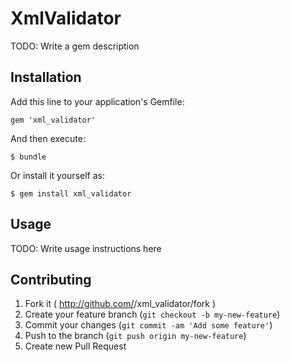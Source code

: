 # XmlValidator

TODO: Write a gem description

## Installation

Add this line to your application's Gemfile:

    gem 'xml_validator'

And then execute:

    $ bundle

Or install it yourself as:

    $ gem install xml_validator

## Usage

TODO: Write usage instructions here

## Contributing

1. Fork it ( http://github.com/<my-github-username>/xml_validator/fork )
2. Create your feature branch (`git checkout -b my-new-feature`)
3. Commit your changes (`git commit -am 'Add some feature'`)
4. Push to the branch (`git push origin my-new-feature`)
5. Create new Pull Request
